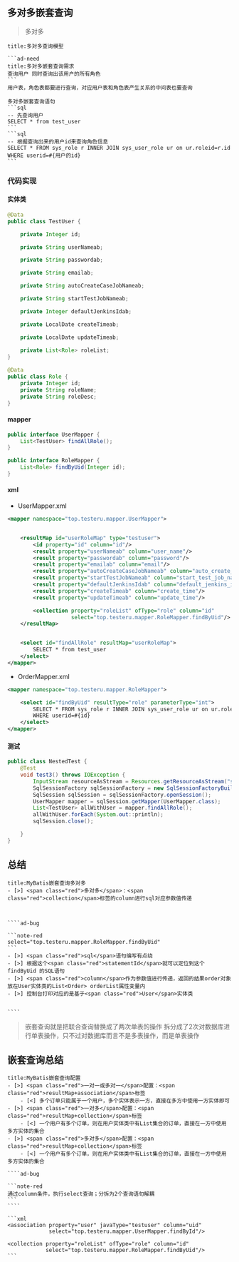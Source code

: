 ## 多对多嵌套查询


>多对多
````ad-caution
title:多对多查询模型

```ad-need
title:多对多嵌套查询需求
查询用户 同时查询出该用户的所有角色
```
用户表，角色表都要进行查询，对应用户表和角色表产生关系的中间表也要查询

多对多嵌套查询语句
```sql
-- 先查询用户
SELECT * from test_user
```
```sql
-- 根据查询出来的用户id来查询角色信息
SELECT * FROM sys_role r INNER JOIN sys_user_role ur on ur.roleid=r.id
WHERE userid=#{用户的id}
```
````


### 代码实现
#### 实体类
```java
@Data
public class TestUser {

    private Integer id;

    private String userNameab;

    private String passwordab;

    private String emailab;

    private String autoCreateCaseJobNameab;

    private String startTestJobNameab;

    private Integer defaultJenkinsIdab;

    private LocalDate createTimeab;

    private LocalDate updateTimeab;
    
    private List<Role> roleList;
}

```

```java
@Data
public class Role {
    private Integer id;
    private String roleName;
    private String roleDesc;
}

```
#### mapper

```java
public interface UserMapper {
    List<TestUser> findAllRole();
}
```

````java
public interface RoleMapper {
    List<Role> findByUid(Integer id);
}
````


#### xml

- UserMapper.xml
```xml
<mapper namespace="top.testeru.mapper.UserMapper">


    <resultMap id="userRoleMap" type="testuser">
        <id property="id" column="id"/>
        <result property="userNameab" column="user_name"/>
        <result property="passwordab" column="password"/>
        <result property="emailab" column="email"/>
        <result property="autoCreateCaseJobNameab" column="auto_create_case_job_name"/>
        <result property="startTestJobNameab" column="start_test_job_name"/>
        <result property="defaultJenkinsIdab" column="default_jenkins_id"/>
        <result property="createTimeab" column="create_time"/>
        <result property="updateTimeab" column="update_time"/>

        <collection property="roleList" ofType="role" column="id"
                    select="top.testeru.mapper.RoleMapper.findByUid"/>
    </resultMap>


    <select id="findAllRole" resultMap="userRoleMap">
        SELECT * from test_user
    </select>
</mapper>
```
- OrderMapper.xml
```xml
<mapper namespace="top.testeru.mapper.RoleMapper">

    <select id="findByUid" resultType="role" parameterType="int">
        SELECT * FROM sys_role r INNER JOIN sys_user_role ur on ur.roleid=r.id
        WHERE userid=#{id}
    </select>
</mapper>
```

#### 测试
```java
public class NestedTest {
    @Test
    void test3() throws IOException {
        InputStream resourceAsStream = Resources.getResourceAsStream("sqlMapConfig.xml");
        SqlSessionFactory sqlSessionFactory = new SqlSessionFactoryBuilder().build(resourceAsStream);
        SqlSession sqlSession = sqlSessionFactory.openSession();
        UserMapper mapper = sqlSession.getMapper(UserMapper.class);
        List<TestUser> allWithUser = mapper.findAllRole();
        allWithUser.forEach(System.out::println);
        sqlSession.close();

    }
}

```

## 总结
`````ad-important
title:MyBatis嵌套查询多对多
- [>] <span class="red">多对多</span>：<span class="red">collection</span>标签的column进行sql对应参数值传递



````ad-bug

```note-red
select="top.testeru.mapper.RoleMapper.findByUid"
```
- [>] <span class="red">sql</span>语句编写有点绕
- [>] 根据这个<span class="red">statementId</span>就可以定位到这个 findByUid 的SQL语句
- [>] <span class="red">column</span>作为参数值进行传递，返回的结果order对象放在User实体类的List<Order> orderList属性变量内
- [>] 控制台打印对应的是基于<span class="red">User</span>实体类


````

`````


>嵌套查询就是把联合查询替换成了两次单表的操作
> 拆分成了2次对数据库进行单表操作，只不过对数据库而言不是多表操作，而是单表操作


## 嵌套查询总结


`````ad-important
title:MyBatis嵌套查询配置
- [>] <span class="red">一对一或多对一</span>配置：<span class="red">resultMap+association</span>标签
	- [<] 多个订单只能属于一个用户，多个实体表示一方，直接在多方中使用一方实体即可
- [>] <span class="red">一对多</span>配置：<span class="red">resultMap+collection</span>标签
	- [<] 一个用户有多个订单，则在用户实体类中有List集合的订单，直接在一方中使用多方实体的集合
- [>] <span class="red">多对多</span>配置：<span class="red">resultMap+collection</span>标签
	- [<] 一个用户有多个订单，则在用户实体类中有List集合的订单，直接在一方中使用多方实体的集合

````ad-bug

```note-red
通过column条件，执行select查询；分拆为2个查询语句解耦
```
````

```xml
<association property="user" javaType="testuser" column="uid"
             select="top.testeru.mapper.UserMapper.findById"/>

<collection property="roleList" ofType="role" column="id" 
            select="top.testeru.mapper.RoleMapper.findByUid"/>
```
`````


